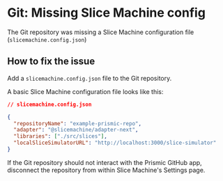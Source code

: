# Git: Missing Slice Machine config

The Git repository was missing a Slice Machine configuration file (`slicemachine.config.json`)

## How to fix the issue

Add a `slicemachine.config.json` file to the Git repository.

A basic Slice Machine configuration file looks like this:

```json
// slicemachine.config.json

{
  "repositoryName": "example-prismic-repo",
  "adapter": "@slicemachine/adapter-next",
  "libraries": ["./src/slices"],
  "localSliceSimulatorURL": "http://localhost:3000/slice-simulator"
}
```

If the Git repository should not interact with the Prismic GitHub app, disconnect the repository from within Slice Machine's Settings page.
